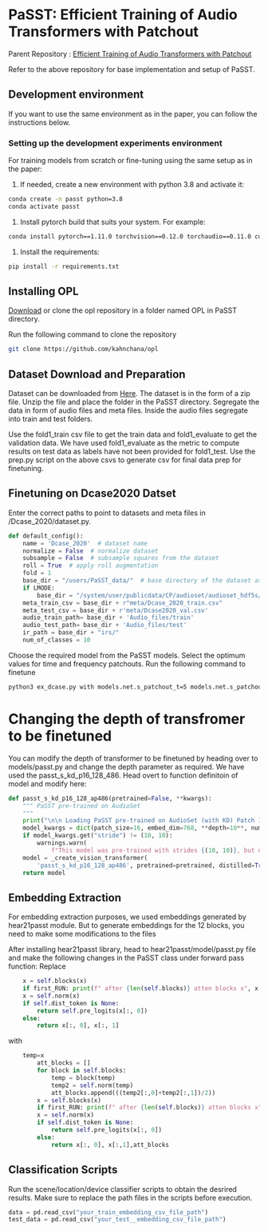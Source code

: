 # PaSST: Efficient Training of Audio Transformers with Patchout

Parent Repository : [Efficient Training of Audio Transformers with Patchout](https://github.com/kkoutini/PaSST)

Refer to the above repository for base implementation and setup of PaSST.

## Development environment

If you want to use the same environment as in the paper, you can follow the instructions below.

### Setting up the development experiments environment

For training models from scratch or fine-tuning using the same setup as in the paper:

1. If needed, create a new environment with python 3.8 and activate it:

```bash
conda create -n passt python=3.8
conda activate passt
 ```

1. Install pytorch build that suits your system. For example:

```bash
conda install pytorch==1.11.0 torchvision==0.12.0 torchaudio==0.11.0 cudatoolkit=11.3 -c pytorch

 ```

1. Install the requirements:

 ```bash
pip install -r requirements.txt
 ```

## Installing OPL

[Download](https://github.com/kahnchana/opl) or clone the opl repository in a folder named OPL in PaSST directory.

Run the following command to clone the repository
```bash
git clone https://github.com/kahnchana/opl
```
## Dataset Download and Preparation

Dataset can be downloaded from [Here](https://zenodo.org/records/3819968).
The dataset is in the form of a zip file. Unzip the file and place the folder in the PaSST directory.
Segregate the data in form of audio files and meta files. Inside the audio files segregate into train and test folders.

Use the fold1_train csv file to get the train data and fold1_evaluate to get the validation data. We have used fold1_evaluate as the metric to compute results on test data as labels have not been provided for fold1_test. 
Use the prep.py script on the above csvs to generate csv for final data prep for finetuning.

## Finetuning on Dcase2020 Datset

Enter the correct paths to point to datasets and meta files in /Dcase_2020/dataset.py.
```python
def default_config():
    name = 'Dcase_2020'  # dataset name
    normalize = False  # normalize dataset
    subsample = False  # subsample squares from the dataset
    roll = True  # apply roll augmentation
    fold = 1
    base_dir = "/users/PaSST_data/"  # base directory of the dataset as downloaded
    if LMODE:
        base_dir = "/system/user/publicdata/CP/audioset/audioset_hdf5s/esc50/"
    meta_train_csv = base_dir + r"meta/Dcase_2020_train.csv"
    meta_test_csv = base_dir + r'meta/Dcase2020_val.csv'
    audio_train_path= base_dir + 'Audio_files/train'
    audio_test_path= base_dir + 'Audio_files/test'
    ir_path = base_dir + "irs/"
    num_of_classes = 10
```

Choose the required model from the PaSST models. Select the optimum values for time and frequency patchouts. Run the following command to finetune 

```bash
python3 ex_dcase.py with models.net.s_patchout_t=5 models.net.s_patchout_f=1  basedataset.fold=1 -p
```

# Changing the depth of transfromer to be finetuned

You can modify the depth of transformer to be finetuned by heading over to models/passt.py and change the depth parameter as required. We have used the passt_s_kd_p16_128_486. Head overt to function definitoin of model and modify here:
```python
def passt_s_kd_p16_128_ap486(pretrained=False, **kwargs):
    """ PaSST pre-trained on AudioSet
    """
    print("\n\n Loading PaSST pre-trained on AudioSet (with KD) Patch 16 stride 10 structured patchout mAP=486 \n\n")
    model_kwargs = dict(patch_size=16, embed_dim=768, **depth=10**, num_heads=12, **kwargs)
    if model_kwargs.get("stride") != (10, 10):
        warnings.warn(
            f"This model was pre-trained with strides {(10, 10)}, but now you set (fstride,tstride) to {model_kwargs.get('stride')}.")
    model = _create_vision_transformer(
        'passt_s_kd_p16_128_ap486', pretrained=pretrained, distilled=True, **model_kwargs)
    return model
```
## Embedding Extraction

For embedding extraction purposes, we used embeddings generated by hear21passt module. But to generate embeddings for the 12 blocks, you need to make some modifications to the files

After installing hear21passt library, head to hear21passt/model/passt.py file and make the following changes in the PaSST class under forward pass function:
Replace
```python
    x = self.blocks(x)
    if first_RUN: print(f" after {len(self.blocks)} atten blocks x", x.shape)
    x = self.norm(x)
    if self.dist_token is None:
        return self.pre_logits(x[:, 0])
    else:
        return x[:, 0], x[:, 1]
```
with
```python
    temp=x
        att_blocks = []
        for block in self.blocks:
            temp = block(temp)
            temp2 = self.norm(temp)
            att_blocks.append(((temp2[:,0]+temp2[:,1])/2))
        x = self.blocks(x)
        if first_RUN: print(f" after {len(self.blocks)} atten blocks x", x.shape)
        x = self.norm(x)
        if self.dist_token is None:
            return self.pre_logits(x[:, 0])
        else:
            return x[:, 0], x[:,1],att_blocks
```

## Classification Scripts

Run the scene/location/device classifier scripts to obtain the desrired results. Make sure to replace the path files in the scripts before execution. 

```python
data = pd.read_csv("your_train_embedding_csv_file_path")
test_data = pd.read_csv("your_test__embedding_csv_file_path")
```


